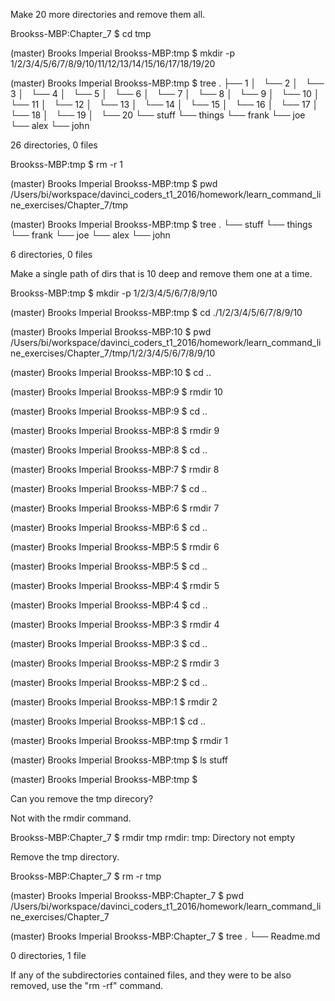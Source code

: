 Make 20 more directories and remove them all.

  Brookss-MBP:Chapter_7 $ cd tmp
  
  (master) Brooks Imperial
  Brookss-MBP:tmp $ mkdir -p 1/2/3/4/5/6/7/8/9/10/11/12/13/14/15/16/17/18/19/20
  
  (master) Brooks Imperial
  Brookss-MBP:tmp $ tree
  .
  ├── 1
  │   └── 2
  │       └── 3
  │           └── 4
  │               └── 5
  │                   └── 6
  │                       └── 7
  │                           └── 8
  │                               └── 9
  │                                   └── 10
  │                                       └── 11
  │                                           └── 12
  │                                               └── 13
  │                                                   └── 14
  │                                                       └── 15
  │                                                           └── 16
  │                                                               └── 17
  │                                                                   └── 18
  │                                                                       └── 19
  │                                                                           └── 20
  └── stuff
      └── things
          └── frank
              └── joe
                  └── alex
                      └── john
  
  26 directories, 0 files
    
  Brookss-MBP:tmp $ rm -r 1
  
  (master) Brooks Imperial
  Brookss-MBP:tmp $ pwd
  /Users/bi/workspace/davinci_coders_t1_2016/homework/learn_command_line_exercises/Chapter_7/tmp
  
  (master) Brooks Imperial
  Brookss-MBP:tmp $ tree
  .
  └── stuff
      └── things
          └── frank
              └── joe
                  └── alex
                      └── john
  
  6 directories, 0 files
  
Make a single path of dirs that is 10 deep and remove them one at a time.

  Brookss-MBP:tmp $ mkdir -p 1/2/3/4/5/6/7/8/9/10
  
  (master) Brooks Imperial
  Brookss-MBP:tmp $ cd ./1/2/3/4/5/6/7/8/9/10
  
  (master) Brooks Imperial
  Brookss-MBP:10 $ pwd
  /Users/bi/workspace/davinci_coders_t1_2016/homework/learn_command_line_exercises/Chapter_7/tmp/1/2/3/4/5/6/7/8/9/10
  
  (master) Brooks Imperial
  Brookss-MBP:10 $ cd ..
  
  (master) Brooks Imperial
  Brookss-MBP:9 $ rmdir 10
  
  (master) Brooks Imperial
  Brookss-MBP:9 $ cd ..
  
  (master) Brooks Imperial
  Brookss-MBP:8 $ rmdir 9
  
  (master) Brooks Imperial
  Brookss-MBP:8 $ cd ..
  
  (master) Brooks Imperial
  Brookss-MBP:7 $ rmdir 8
  
  (master) Brooks Imperial
  Brookss-MBP:7 $ cd ..
  
  (master) Brooks Imperial
  Brookss-MBP:6 $ rmdir 7
  
  (master) Brooks Imperial
  Brookss-MBP:6 $ cd ..
  
  (master) Brooks Imperial
  Brookss-MBP:5 $ rmdir 6
  
  (master) Brooks Imperial
  Brookss-MBP:5 $ cd ..
  
  (master) Brooks Imperial
  Brookss-MBP:4 $ rmdir 5
  
  (master) Brooks Imperial
  Brookss-MBP:4 $ cd ..
  
  (master) Brooks Imperial
  Brookss-MBP:3 $ rmdir 4
  
  (master) Brooks Imperial
  Brookss-MBP:3 $ cd ..
  
  (master) Brooks Imperial
  Brookss-MBP:2 $ rmdir 3
  
  (master) Brooks Imperial
  Brookss-MBP:2 $ cd ..
  
  (master) Brooks Imperial
  Brookss-MBP:1 $ rmdir 2
  
  (master) Brooks Imperial
  Brookss-MBP:1 $ cd ..
  
  (master) Brooks Imperial
  Brookss-MBP:tmp $ rmdir 1
  
  (master) Brooks Imperial
  Brookss-MBP:tmp $ ls
  stuff
  
  (master) Brooks Imperial
  Brookss-MBP:tmp $
  
Can you remove the tmp direcory?

  Not with the rmdir command.
  
  Brookss-MBP:Chapter_7 $ rmdir tmp
  rmdir: tmp: Directory not empty
  
Remove the tmp directory.

  Brookss-MBP:Chapter_7 $ rm -r tmp
  
  (master) Brooks Imperial
  Brookss-MBP:Chapter_7 $ pwd
  /Users/bi/workspace/davinci_coders_t1_2016/homework/learn_command_line_exercises/Chapter_7
  
  (master) Brooks Imperial
  Brookss-MBP:Chapter_7 $ tree
  .
  └── Readme.md
  
  0 directories, 1 file
  
  If any of the subdirectories contained files, and they were to be also removed,
  use the "rm -rf" command.

  
  
  
  
  
  
